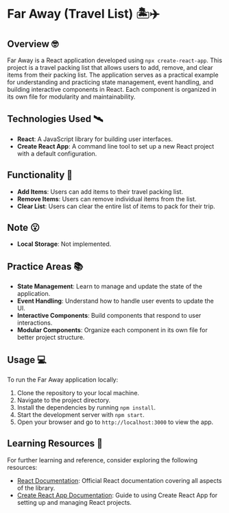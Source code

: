 # Far Away (Travel List) 🏝️✈️

## Overview 🤓

Far Away is a React application developed using `npx create-react-app`. This project is a travel packing list that allows users to add, remove, and clear items from their packing list. The application serves as a practical example for understanding and practicing state management, event handling, and building interactive components in React. Each component is organized in its own file for modularity and maintainability.

## Technologies Used 🛰️

- **React**: A JavaScript library for building user interfaces.
- **Create React App**: A command line tool to set up a new React project with a default configuration.

## Functionality 💪

- **Add Items**: Users can add items to their travel packing list.
- **Remove Items**: Users can remove individual items from the list.
- **Clear List**: Users can clear the entire list of items to pack for their trip.

## Note 😮

- **Local Storage**: Not implemented.

## Practice Areas 📚

- **State Management**: Learn to manage and update the state of the application.
- **Event Handling**: Understand how to handle user events to update the UI.
- **Interactive Components**: Build components that respond to user interactions.
- **Modular Components**: Organize each component in its own file for better project structure.

## Usage 💻

To run the Far Away application locally:

1. Clone the repository to your local machine.
2. Navigate to the project directory.
3. Install the dependencies by running `npm install`.
4. Start the development server with `npm start`.
5. Open your browser and go to `http://localhost:3000` to view the app.

## Learning Resources 🔗

For further learning and reference, consider exploring the following resources:

- [React Documentation](https://reactjs.org/docs/getting-started.html): Official React documentation covering all aspects of the library.
- [Create React App Documentation](https://create-react-app.dev/docs/getting-started): Guide to using Create React App for setting up and managing React projects.
